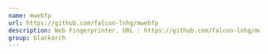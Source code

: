 ```yaml
---
name: mwebfp
url: https://github.com/falcon-lnhg/mwebfp
description: Web Fingerprinter. URL : https://github.com/falcon-lnhg/mwebfp Groups : blackarch blackarch-fingerprint blackarch-webapp blackarch-scanner
group: blackarch
---
```

